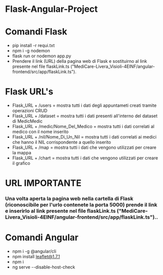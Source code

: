 # Flask-Angular-Project
# Comandi Flask
- pip install -r requi.txt
- npm i -g nodemon
- flask run or nodemon app.py
- Prendere il link (URL) della pagina web di Flask e sostituirno al link presente nel file flaskLink.ts ("MediCare-Livera_Visioli-4EINF/angular- frontend/src/app/flaskLink.ts").

# Flask URL's
- Flask_URL + /users = mostra tutti i dati degli appuntameti creati tramite operazioni CRUD
- Flask_URL + /dataset = mostra tutti i dati presenti all'interno del dataset di MedicMedic
- Flask_URL + /medic/Nome_Del_Medico = mostra tutti i dati correlati al medico con il nome inserito
- Flask_URL + /nil/Nome_Di_Un_Nil = mostra tutti i dati correlati ai medici che hanno il NIL corrispondente a quello inserito
- Flask_URL + /map = mostra tutti i dati che vengono utilizzati per creare la mappa
- Flask_URL + /chart = mostra tutti i dati che vengono utilizzati per creare il grafico

# URL IMPORTANTE
<h3>Una volta aperta la pagina web nella cartella di Flask (riconoscibile per l'urlo contenete la porta 5000) prende il link e inserirlo al link presente nel file flaskLink.ts ("MediCare-Livera_Visioli-4EINF/angular-frontend/src/app/flaskLink.ts")..<h3>

# Comandi Angular
- npm i -g @angular/cli
- npm install leaflet@1.7.1
- npm i
- ng serve --disable-host-check
